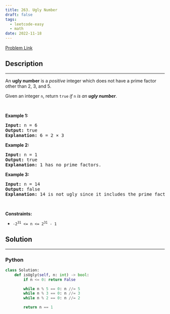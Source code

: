 ```yaml
---
title: 263. Ugly Number
draft: false
tags: 
  - leetcode-easy
  - math
date: 2022-11-18
---
```


[Problem Link](https://leetcode.com/problems/ugly-number/)

## Description

---
<p>An <strong>ugly number</strong> is a <em>positive</em> integer which does not have a prime factor other than 2, 3, and 5.</p>

<p>Given an integer <code>n</code>, return <code>true</code> <em>if</em> <code>n</code> <em>is an <strong>ugly number</strong></em>.</p>

<p>&nbsp;</p>
<p><strong class="example">Example 1:</strong></p>

<pre>
<strong>Input:</strong> n = 6
<strong>Output:</strong> true
<strong>Explanation:</strong> 6 = 2 &times; 3
</pre>

<p><strong class="example">Example 2:</strong></p>

<pre>
<strong>Input:</strong> n = 1
<strong>Output:</strong> true
<strong>Explanation:</strong> 1 has no prime factors.
</pre>

<p><strong class="example">Example 3:</strong></p>

<pre>
<strong>Input:</strong> n = 14
<strong>Output:</strong> false
<strong>Explanation:</strong> 14 is not ugly since it includes the prime factor 7.
</pre>

<p>&nbsp;</p>
<p><strong>Constraints:</strong></p>

<ul>
	<li><code>-2<sup>31</sup> &lt;= n &lt;= 2<sup>31</sup> - 1</code></li>
</ul>


## Solution

---
### Python
``` py title='ugly-number'
class Solution:
    def isUgly(self, n: int) -> bool:
        if n <= 0: return False

        while n % 5 == 0: n //= 5
        while n % 3 == 0: n //= 3
        while n % 2 == 0: n //= 2

        return n == 1
```

